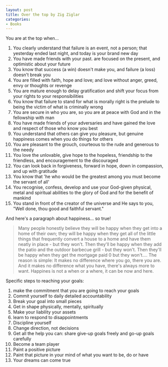 ```yaml
---
layout: post
title: Over the top by Zig Ziglar
categories:
- Books
---
```


You are at the top when...

1. You clearly understand that failure is an event, not a person; that yesterday ended last night, and today is your brand new day
2. You have made friends with your past. are focused on the present, and optimistic about your future
3. You know that success (a win) doesn't make you, and failure (a loss) doesn't break you
4. You are filled with faith, hope and love; and love without anger, greed, envy or thoughts or revenge
5. You are mature enough to delay gratification and shift your focus from your rights to your responsibilities
6. You know that failure to stand for what is morally right is the prelude to being the victim of what is criminally wrong
7. You are secure in who you are, so you are at peace with God and in the fellowship with man
8. You have made friends of your adversaries and have gained the love and respect of those who know you best
9. You understand that others can give you pleasure, but genuine happiness comes when you do things for others
10. You are pleasant to the grouch, courteous to the rude and generous to the needy
11. You love the unlovable, give hope to the hopeless, friendship to the friendless, and encouragement to the discouraged
12. You can look back in forgiveness, forward in hope, down in compassion, and up with gratitude
13. You know that 'he who would be the greatest among you must become the servant of all'
14. You recognise, confess, develop and use your God-given physical, metal and spiritual abilities to the glory of God and for the benefit of mankind
15. You stand in front of the creator of the universe and He says to you, "Well done, thou good and faithful servant."

And here's a paragraph about happiness... so true!

> Many people honestly believe they will be happy when they get into a home of their own; they will be happy when they get all of the little things that frequently convert a house to a home and have them neatly in place - but they won't. Then they'll be happy when they add the patio and the outdoor barbecue grill - but they won't. Then they'll be happy when they get the mortgage paid 0 but they won't.... The reason is simple: It makes no difference where you go, there you are. And it makes no difference what you have, there's always more to want. Happines is not a when or a where, it can be now and here.

Specific steps to reaching your goals:

1. make the commitment that you are going to reach your goals
2. Commit yourself to daily detailed accountability
3. Break your goal into small pieces
4. Get in shape physically, mentally, spiritually
5. Make your liability your assets
6. learn to respond to disappointments
7. Discipline yourself
8. Change direction, not decisions
9. Get all the help you can: share give-up goals freely and go-up goals carefully
10. Become a team player
11. Paint a positive picture
12. Paint that picture in your mind of what you want to be, do or have
13. Your dreams can come true
